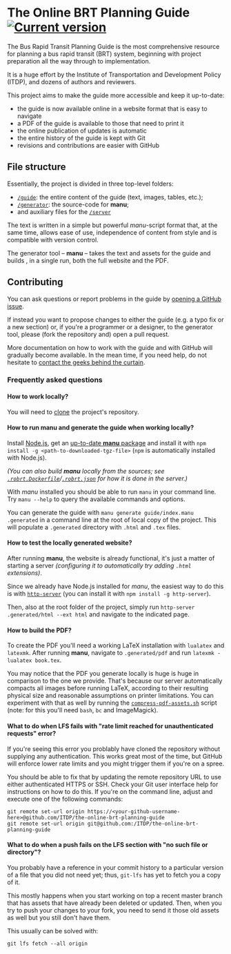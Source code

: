 # The Online BRT Planning Guide [![Current version](https://img.shields.io/badge/view-brtguide.itdp.org-blue.svg?style=flat-square)](https://brtguide.itdp.org)

The Bus Rapid Transit Planning Guide is the most comprehensive resource for
planning a bus rapid transit (BRT) system, beginning with project preparation
all the way through to implementation.

It is a huge effort by the Institute of Transportation and Development Policy
(ITDP), and dozens of authors and reviewers.

This project aims to make the guide more accessible and keep it up-to-date:

 - the guide is now available online in a website format that is easy to navigate
 - a PDF of the guide is available to those that need to print it
 - the online publication of updates is automatic
 - the entire history of the guide is kept with Git
 - revisions and contributions are easier with GitHub


## File structure

Essentially, the project is divided in three top-level folders:

 - [`/guide`](guide): the entire content of the guide (text, images, tables, etc.);
 - [`/generator`](generator): the source-code for **manu**;
 - and auxiliary files for the [`/server`](server)

The text is written in a simple but powerful _manu_-script format that, at the
same time, allows ease of use, independence of content from style and is
compatible with version control.

The generator tool – **manu** – takes the text and assets for the guide and
builds , in a single run, both the full website and the PDF.


## Contributing

You can ask questions or report problems in the guide by [opening a GitHub
issue](https://github.com/ITDP/the-online-brt-planning-guide/issues/new).

If instead you want to propose changes to either the guide (e.g. a typo fix or
a new section) or, if you're a programmer or a designer, to the generator tool,
please (fork the repository and) open a pull request.

More documentation on how to work with the guide and with GitHub will gradually
become available. In the mean time, if you need help, do not hesitate to
[contact the geeks behind the curtain](mailto:contato@protocubo.io).

### Frequently asked questions

#### How to work locally?

You will need to [clone](https://help.github.com/articles/cloning-a-repository/) the project's repository.

#### How to run **manu** and generate the guide when working locally?

Install [Node.js](https://nodejs.org), get an [up-to-date **manu** package](https://brtguide.itdp.org/branch/master/bin/) and install it with `npm install -g <path-to-downloaded-tgz-file>` (`npm` is automatically installed with Node.js).

_(You can also build **manu** locally from the sources; see [`.robrt.Dockerfile`](.robrt.Dockerfile)/[`.robrt.json`](.robrt.json) for how it is done in the server.)_

With _manu_ installed you should be able to run `manu` in your command line.
Try `manu --help` to query the available commands and options.

You can generate the guide with `manu generate guide/index.manu .generated` in a command line at the root of local copy of the project.
This will populate a `.generated` directory with `.html` and `.tex` files.

#### How to test the locally generated website?

After running **manu**, the website is already functional, it's just a matter of starting a server _(configuring it to automatically try adding `.html` extensions)_.

Since we already have Node.js installed for _manu_, the easiest way to do this is with [`http-server`](https://www.npmjs.com/package/http-server) (you can install it with `npm install -g http-server`).

Then, also at the root folder of the project, simply run `http-server .generated/html --ext html` and navigate to the indicated page.

#### How to build the PDF?

To create the PDF you'll need a working LaTeX installation with `lualatex` and `latexmk`.
After running **manu**, navigate to `.generated/pdf` and run `latexmk -lualatex book.tex`.

You may notice that the PDF you generate locally is huge is huge in comparison to the one we provide.
That's because our server automatically compacts all images before running LaTeX, according to their resulting physical size and reasonable assumptions on printer limitations.
You can experiment with that as well by running the [`compress-pdf-assets.sh`](server/compress-pdf-assets.sh) script (note: for this you'll need `bash`, `bc` and ImageMagick).

#### What to do when LFS fails with "rate limit reached for unauthenticated requests" error?

If you're seeing this error you problably have cloned the repository without supplying any authentication.
This works great most of the time, but GitHub will enforce lower rate limits and you might trigger them if you're on a spree.

You should be able to fix that by updating the remote repository URL to use either authenticated HTTPS or SSH.
Check your Git user interface help for instructions on how to do this.
If you're on the command line, adjust and execute one of the following commands:

```
git remote set-url origin https://<your-github-username-here>@github.com/ITDP/the-online-brt-planning-guide
git remote set-url origin git@github.com:/ITDP/the-online-brt-planning-guide
```

#### What to do when a push fails on the LFS section with "no such file or directory"?

You probably have a reference in your commit history to a particular version of a file that you did not need yet; thus, `git-lfs` has yet to fetch you a copy of it.

This mostly happens when you start working on top a recent master branch that has assets that have already been deleted or updated.
Then, when you try to push your changes to your fork, you need to send it those old assets as well but you still don't have them.

This usually can be solved with:

```
git lfs fetch --all origin
```

